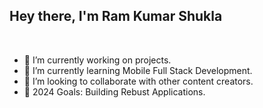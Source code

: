 ## Hey there, I'm Ram Kumar Shukla
<br>

- 🔭 I’m currently working on projects.
- 🌱 I’m currently learning Mobile Full Stack Development.
- :dancers: I’m looking to collaborate with other content creators.
- :goal_net: 2024 Goals: Building Rebust Applications.
